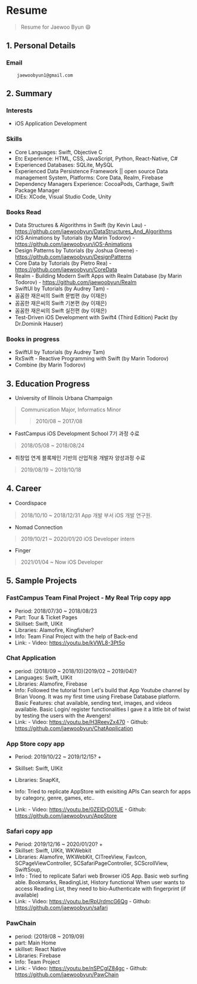 # Resume
> Resume for Jaewoo Byun 😄

## 1. Personal Details
### Email
        jaewoobyun1@gmail.com
        

## 2. Summary
### Interests
  - iOS Application Development
  
### Skills
  - Core Languages: Swift, Objective C
  - Etc Experience: HTML, CSS, JavaScript, Python, React-Native, C#
  - Experienced Databases: SQLite, MySQL
  - Experienced Data Persistence Framework || open source Data management System, Platforms: Core Data, Realm, Firebase
  - Dependency Managers Experience: CocoaPods, Carthage, Swift Package Manager
  - IDEs: XCode, Visual Studio Code, Unity
  
### Books Read
  - Data Structures & Algorithms in Swift (by Kevin Lau)
        - https://github.com/jaewoobyun/DataStructures_And_Algorithms
  - iOS Animations by Tutorials (by Marin Todorov)
        - https://github.com/jaewoobyun/iOS-Animations
  - Design Patterns by Tutorials (by Joshua Greene)
        - https://github.com/jaewoobyun/DesignPatterns
  - Core Data by Tutorials (by Pietro Rea)
        - https://github.com/jaewoobyun/CoreData
  - Realm - Building Modern Swift Apps with Realm Database (by Marin Todorov)
        - https://github.com/jaewoobyun/Realm
  - SwiftUI by Tutorials (by Audrey Tam)
        - 
  - 꼼꼼한 재은씨의 Swift 문법편 (by 이재은)
  - 꼼꼼한 재은씨의 Swift 기본편 (by 이재은)
  - 꼼꼼한 재은씨의 Swift 실전편 (by 이재은)
  - Test-Driven iOS Development with Swift4 (Third Edition) Packt (by Dr.Dominik Hauser)
  
### Books in progress
  - SwiftUI by Tutorials (by Audrey Tam)
  - RxSwift - Reactive Programming with Swift (by Marin Todorov)
  - Combine (by Marin Todorov)

## 3. Education Progress
  - University of Illinois Urbana Champaign
  > Communication Major, Informatics Minor
  >> 2010/08 ~ 2017/08
  - FastCampus iOS Development School 7기 과정 수료
  > 2018/05/08 ~ 2018/08/24
  - 취창업 연계 블록체인 기반의 산업적용 개발자 양성과정 수료
  > 2019/08/19 ~ 2019/10/18

## 4. Career
- Coordispace
> 2018/10/10 ~ 2018/12/31
> App 개발 부서 iOS 개발 연구원. 

- Nomad Connection
> 2019/10/21 ~ 2020/01/20
> iOS Developer intern

- Finger
> 2021/01/04 ~ Now
> iOS Developer

## 5. Sample Projects

### FastCampus Team Final Project - My Real Trip copy app
* Period: 2018/07/30 ~ 2018/08/23
* Part: Tour & Ticket Pages
* Skillset: Swift, UIKit
* Libraries: Alamofire, Kingfisher?
* Info:
        Team Final Project with the help of Back-end
* Link:
        - Video: https://youtu.be/kVWL8-3Pt5o

### Chat Application
* period: (2018/09 ~ 2018/10)(2019/02 ~ 2019/04)?
* Languages: Swift, UIKit
* Libraries: Alamofire, Firebase
* Info:
        Followed the tutorial from Let's build that App Youtube channel by Brian Voong.
        It was my first time using Firebase Database platform.
        Basic Features: chat available, sending text, images, and videos available. Basic Login/ register functionalities
        I gave it a little bit of twist by testing the users with the Avengers!
* Link: 
        - Video: https://youtu.be/H3ReevZx470
        - Github: https://github.com/jaewoobyun/ChatApplication

### App Store copy app
* Period: 2019/10/22 ~ 2019/12/15? +
* Skillset: Swift, UIKit
* Libraries: SnapKit, 
* Info: 
        Tried to replicate AppStore with exisiting APIs
        Can search for apps by category, genre, games, etc..
        
* Link:
        - Video:  https://youtu.be/0ZElDrD01UE
        - Github: https://github.com/jaewoobyun/AppStore

### Safari copy app
* Period: 2019/12/16 ~ 2020/01/20? +
* Skillset: Swift, UIKit, WKWebkit
* Libraries: Alamofire, WKWebKit, CITreeView, FavIcon, SCPageViewController, SCSafariPageController, SCScrollView, SwiftSoup,
* Info :
        Tried to replicate Safari web Browser iOS App.
        Basic web surfing able.
        Bookmarks, ReadingList, History functional
        When user wants to access Reading List, they need to bio-Authenticate with fingerprint (if available)
* Link:
        - Video: https://youtu.be/RpUrdmcG6Qg
        - Github: https://github.com/jaewoobyun/safari

### PawChain
* period: (2019/08 ~ 2019/09)
* part: Main Home
* skillset: React Native
* Libraries: Firebase
* Info:
        Team Project
* Link:
       - Video: https://youtu.be/nSPCgIZ84gc
       - Github: https://github.com/jaewoobyun/PawChain
        

